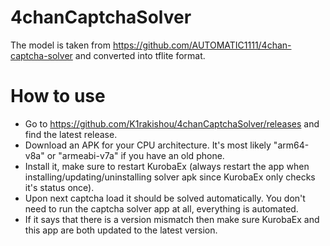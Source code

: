 # 4chanCaptchaSolver

The model is taken from https://github.com/AUTOMATIC1111/4chan-captcha-solver and converted into tflite format.

# How to use
- Go to https://github.com/K1rakishou/4chanCaptchaSolver/releases and find the latest release.
- Download an APK for your CPU architecture. It's most likely "arm64-v8a" or "armeabi-v7a" if you have an old phone.
- Install it, make sure to restart KurobaEx (always restart the app when installing/updating/uninstalling solver apk since KurobaEx only checks it's status once).
- Upon next captcha load it should be solved automatically. You don't need to run the captcha solver app at all, everything is automated.
- If it says that there is a version mismatch then make sure KurobaEx and this app are both updated to the latest version.
